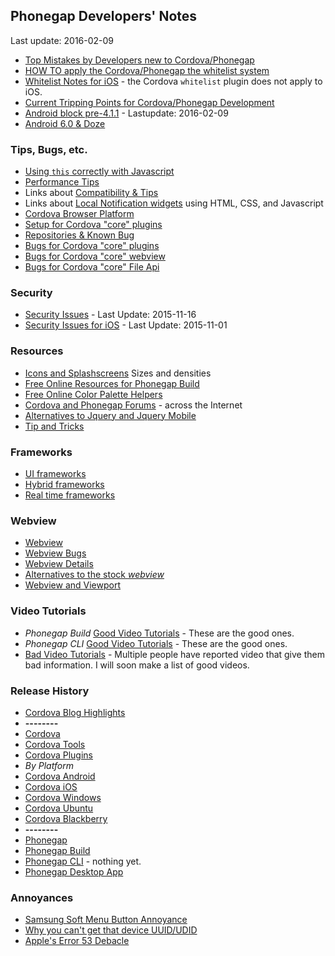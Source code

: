 ## Phonegap Developers' Notes ##
Last update: 2016-02-09

* [Top Mistakes by Developers new to Cordova/Phonegap](new-to-Phonegap.md)
* [HOW TO apply the Cordova/Phonegap the whitelist system](https://github.com/jessemonroy650/top-phonegap-mistakes/blob/master/the-whitelist-system.md)
* [Whitelist Notes for iOS](whitelist-ios-notes.md) - the Cordova `whitelist` plugin does not apply to iOS.
* [Current Tripping Points for Cordova/Phonegap Development](current-tripping-points.md)
* [Android block pre-4.1.1](android-block-pre-4.1.1.md) - Lastupdate: 2016-02-09
* [Android 6.0 &amp; Doze](android-doze.md)

### Tips, Bugs, etc. ###

* [Using `this` correctly with Javascript](using-this-correctly.md)
* [Performance Tips](get-performance.md)
* Links about [Compatibility &amp; Tips](get-compatible.md)
* Links about [Local Notification widgets](local-notification-javascript.md) using HTML, CSS, and Javascript
* [Cordova Browser Platform](browser-platform.md)
* [Setup for Cordova "core" plugins](plugins-core-setup.md)
* [Repositories &amp; Known Bug](bugs.md)
* [Bugs for Cordova "core" plugins](plugins-core-bugs.md)
* [Bugs for Cordova "core" webview](core-bugs/plugins-core-bugs-webview.md)
* [Bugs for Cordova "core" File Api](core-bugs/plugins-core-bugs-file.md)

### Security ###

* [Security Issues](security-issues.md) - Last Update: 2015-11-16
* [Security Issues for iOS](security-issues-ios.md) - Last Update: 2015-11-01

### Resources ###

* [Icons and Splashscreens](icons-splashscreens.md) Sizes and densities
* [Free Online Resources for Phonegap Build](free-online-resources.md)
* [Free Online Color Palette Helpers](extended/color-palette-helpers.md)
* [Cordova and Phonegap Forums](cordova-phonegap-forums.md) - across the Internet
* [Alternatives to Jquery and Jquery Mobile](alternatives-to-jquery-mobile.md)
* [Tip and Tricks](tips-and-tricks.md)

### Frameworks ###

* [UI frameworks](UI-frameworks.md)
* [Hybrid frameworks](hybrid-frameworks.md)
* [Real time frameworks](realtime-frameworks.md)

### Webview ###

* [Webview](webview.md)
* [Webview Bugs](webview-bugs.md)
* [Webview Details](webview-details.md)
* [Alternatives to the stock *webview*](webview-alternatives.md)
* [Webview and Viewport](webview-viewport.md)

### Video Tutorials ####

* *Phonegap Build* [Good Video Tutorials](video-reviews/video-tutorials-good-build.md) - These are the good ones.
* *Phonegap CLI* [Good Video Tutorials](video-reviews/video-tutorials-good-cli.md) - These are the good ones.
* [Bad Video Tutorials](video-reviews/video-tutorials-bad.md) - Multiple people have reported video that give them bad information. I will soon make a list of good videos.

### Release History ###

* [Cordova Blog Highlights](cordova-blog-highlights.md)
* **--------**
* [Cordova](history/cordova.md)
* [Cordova Tools](history/cordova-tools.md)
* [Cordova Plugins](history/cordova-plugins.md)
* *By Platform*
* [Cordova Android](history/cordova-android.md)
* [Cordova iOS](history/cordova-ios.md)
* [Cordova Windows](history/cordova-windows.md)
* [Cordova Ubuntu](history/cordova-ubuntu.md)
* [Cordova Blackberry](history/cordova-blackberry.md)
* **--------**
* [Phonegap](history/phonegap.md)
* [Phonegap Build](history/phonegap-build.md)
* [Phonegap CLI](phonegap-cli.md) - nothing yet.
* [Phonegap Desktop App](history/phonegap-desktop.md)

### Annoyances ###

* [Samsung Soft Menu Button Annoyance](annoyances/SamsungMenuButton.md)
* [Why you can't get that device UUID/UDID](apple-udid.md)
* [Apple's Error 53 Debacle](annoyances/apple-error-53.md)


